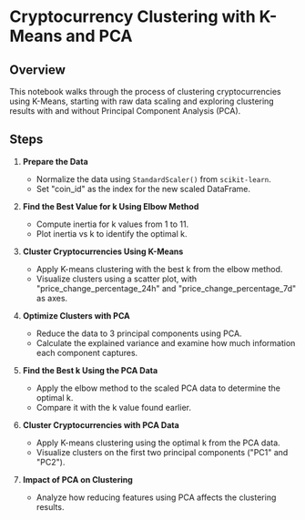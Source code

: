 # Cryptocurrency Clustering with K-Means and PCA

## Overview
This notebook walks through the process of clustering cryptocurrencies using K-Means, starting with raw data scaling and exploring clustering results with and without Principal Component Analysis (PCA).

## Steps

1. **Prepare the Data**  
   - Normalize the data using `StandardScaler()` from `scikit-learn`.  
   - Set "coin_id" as the index for the new scaled DataFrame.

2. **Find the Best Value for k Using Elbow Method**  
   - Compute inertia for k values from 1 to 11.  
   - Plot inertia vs k to identify the optimal k.

3. **Cluster Cryptocurrencies Using K-Means**  
   - Apply K-means clustering with the best k from the elbow method.  
   - Visualize clusters using a scatter plot, with "price_change_percentage_24h" and "price_change_percentage_7d" as axes.

4. **Optimize Clusters with PCA**  
   - Reduce the data to 3 principal components using PCA.  
   - Calculate the explained variance and examine how much information each component captures.

5. **Find the Best k Using the PCA Data**  
   - Apply the elbow method to the scaled PCA data to determine the optimal k.  
   - Compare it with the k value found earlier.

6. **Cluster Cryptocurrencies with PCA Data**  
   - Apply K-means clustering using the optimal k from the PCA data.  
   - Visualize clusters on the first two principal components ("PC1" and "PC2").

7. **Impact of PCA on Clustering**  
   - Analyze how reducing features using PCA affects the clustering results.

